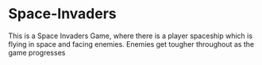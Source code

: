 # Space-Invaders
This is a Space Invaders Game, where there is a player spaceship which is flying in space and facing enemies. Enemies get tougher throughout as the game progresses
